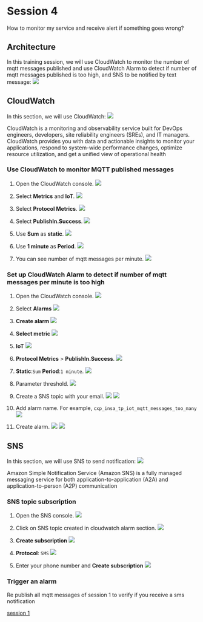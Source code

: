 # Session 4
How to monitor my service and receive alert if something goes wrong?

## Architecture

In this training session, we will use CloudWatch to monitor the number of mqtt messages published and use CloudWatch Alarm to detect if number of mqtt messages published is too high, and SNS to be notified by text message:
![](img/architecture.png)

## CloudWatch
In this section, we will use CloudWatch:
![](img/architecture_cloudwatch.png)

CloudWatch is a monitoring and observability service built for DevOps engineers, developers, site reliability engineers (SREs), and IT managers. CloudWatch provides you with data and actionable insights to monitor your applications, respond to system-wide performance changes, optimize resource utilization, and get a unified view of operational health

### Use CloudWatch to monitor MQTT published messages

1. Open the CloudWatch console.
![](img/cloudwatch_service.png)

1. Select __Metrics__ and __IoT__.
![](img/cloudwatch_metrics_iot.png)

1. Select __Protocol Metrics__.
![](img/cloudwatch_metrics_iot_mqtt_1.png)

1. Select __PublishIn.Success__.
![](img/cloudwatch_metrics_iot_mqtt_2.png)

1. Use __Sum__ as __static__.
![](img/cloudwatch_metrics_iot_mqtt_3.png)

1. Use __1 minute__ as __Period__.
![](img/cloudwatch_metrics_iot_mqtt_4.png)

1. You can see number of mqtt messages per minute.
![](img/cloudwatch_metrics_iot_mqtt_5.png)

### Set up CloudWatch Alarm to detect if number of mqtt messages per minute is too high

1. Open the CloudWatch console.
![](img/cloudwatch_service.png)

1. Select __Alarms__
![](img/cloudwatch_alarm.png)

1. __Create alarm__
![](img/cloudwatch_alarm_1.png)

1. __Select metric__
![](img/cloudwatch_alarm_2.png)

1. __IoT__
![](img/cloudwatch_alarm_3.png)

1. __Protocol Metrics__ > __PublishIn.Success__.
![](img/cloudwatch_alarm_4.png)

1. __Static__:`Sum` __Period__:`1 minute`.
![](img/cloudwatch_alarm_5.png)

1. Parameter threshold.
![](img/cloudwatch_alarm_6.png)

1. Create a SNS topic with your email.
![](img/cloudwatch_alarm_7.png)
![](img/cloudwatch_alarm_8.png)

1. Add alarm name. For example, `cxp_insa_tp_iot_mqtt_messages_too_many`
![](img/cloudwatch_alarm_9.png)

1. Create alarm.
![](img/cloudwatch_alarm_10.png)
![](img/cloudwatch_alarm_11.png)

## SNS
In this section, we will use SNS to send notification:
![](img/architecture_sns.png)

Amazon Simple Notification Service (Amazon SNS) is a fully managed messaging service for both application-to-application (A2A) and application-to-person (A2P) communication

### SNS topic subscription

1. Open the SNS console.
![](img/sns_service.png)

1. Click on SNS topic created in cloudwatch alarm section.
![](img/sns_1.png)

1. __Create subscription__
![](img/sns_2.png)

1. __Protocol__: `SMS`
![](img/sns_3.png)

1. Enter your phone number and __Create subscription__
![](img/sns_4.png)

### Trigger an alarm

Re publish all mqtt messages of session 1 to verify if you receive a sms notification

[session 1](../1_publish_mqtt/README.md)